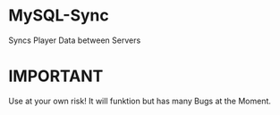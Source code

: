 # MySQL-Sync
Syncs Player Data between Servers

# IMPORTANT
Use at your own risk! It will funktion but has many Bugs at the Moment.
